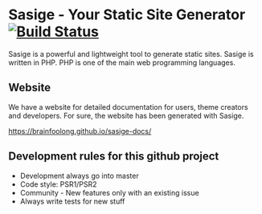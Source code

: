 # Sasige - Your Static Site Generator [![Build Status](https://travis-ci.org/brainfoolong/sasige.svg?branch=master)](https://travis-ci.org/brainfoolong/sasige)
Sasige is a powerful and lightweight tool to generate static sites. Sasige is written in PHP. PHP is one of the main web programming languages.

## Website
We have a website for detailed documentation for users, theme creators and developers. For sure, the website has been generated with Sasige.

https://brainfoolong.github.io/sasige-docs/



## Development rules for this github project

* Development always go into master
* Code style: PSR1/PSR2
* Community - New features only with an existing issue
* Always write tests for new stuff